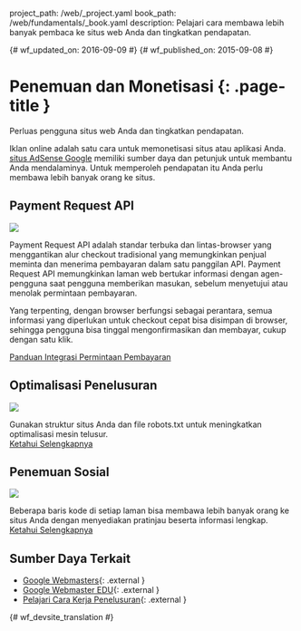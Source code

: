 project_path: /web/_project.yaml
book_path: /web/fundamentals/_book.yaml
description: Pelajari cara membawa lebih banyak pembaca ke situs web Anda dan tingkatkan pendapatan.

{# wf_updated_on: 2016-09-09 #}
{# wf_published_on: 2015-09-08 #}

# Penemuan dan Monetisasi {: .page-title }

Perluas pengguna situs web Anda dan tingkatkan pendapatan.

Iklan online adalah satu cara untuk memonetisasi situs atau aplikasi Anda.
[situs AdSense Google](https://www.google.com/adsense) memiliki sumber daya dan
petunjuk untuk membantu Anda mendalaminya. Untuk memperoleh pendapatan itu Anda perlu
membawa lebih banyak orang ke situs.

## Payment Request API

<img src="/web/images/md-icons/money-square.png" class="attempt-right">

Payment Request API adalah standar terbuka dan lintas-browser yang menggantikan
alur checkout tradisional yang memungkinkan penjual meminta dan menerima
pembayaran dalam satu panggilan API. Payment Request API memungkinkan laman web
bertukar informasi dengan agen-pengguna saat pengguna memberikan masukan,
sebelum menyetujui atau menolak permintaan pembayaran.

Yang terpenting, dengan browser berfungsi sebagai perantara, semua informasi
yang diperlukan untuk checkout cepat bisa disimpan di browser, sehingga pengguna bisa tinggal
mengonfirmasikan dan membayar, cukup dengan satu klik.

[Panduan Integrasi Permintaan Pembayaran](/web/fundamentals/discovery-and-monetization/payment-request/)

<div class="attempt-left">
  <h2>Optimalisasi Penelusuran</h2>
  <a href="search-optimization/">
    <img src="/web/images/md-icons/search-short.png">
  </a>
  <p>
    Gunakan struktur situs Anda dan file robots.txt untuk meningkatkan optimalisasi
    mesin telusur.<br>
    <a href="search-optimization/">Ketahui Selengkapnya</a>
  </p>
</div>

<div class="attempt-right">
  <h2>Penemuan Sosial</h2>
  <a href="social-discovery/">
    <img src="/web/images/md-icons/whats-hot-short.png">
  </a>
  <p>
    Beberapa baris kode di setiap laman bisa membawa lebih banyak orang ke situs Anda dengan
    menyediakan pratinjau beserta informasi lengkap.<br>
    <a href="social-discovery/">Ketahui Selengkapnya</a>
  </p>
</div>



<div style="clear:both;"></div>


## Sumber Daya Terkait

* [Google Webmasters](/webmasters/){: .external }
* [Google Webmaster EDU](/webmasters/googleforwebmasters/){: .external }
* [Pelajari Cara Kerja Penelusuran](https://support.google.com/webmasters/answer/70897/){: .external }

<div style="clear:both;"></div>


{# wf_devsite_translation #}
